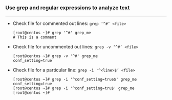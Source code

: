 ### Use grep and regular expressions to analyze text
---

- Check file for commented out lines: `grep ‘^#’ <file>`
	```
	[root@centos ~]# grep '^#' grep_me
	# This is a comment
	```
- Check file for uncommented out lines: `grep -v ‘^#’ <file>`
	```
	[root@centos ~]# grep -v '^#' grep_me
	conf_setting=true
	```
- Check file for a particular line: `grep -i '^<line>$’ <file>`
	```
	[root@centos ~]# grep -i '^conf_setting=true$' grep_me
	conf_setting=true
	[root@centos ~]# grep -i '^conf_setting=tru$' grep_me
	[root@centos ~]#
	```

